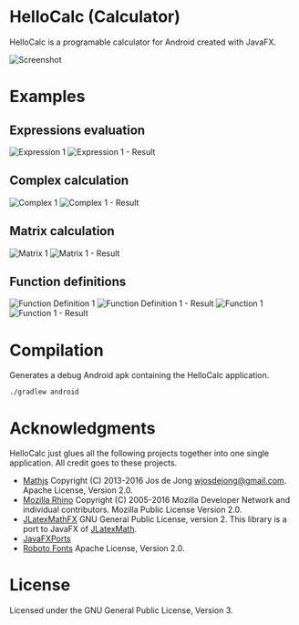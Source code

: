 HelloCalc (Calculator)
======================

HelloCalc is a programable calculator for Android created with JavaFX.

![Screenshot](http://i.imgur.com/an8PQmR.jpg)

Examples
========

Expressions evaluation
----------------------
![Expression 1](http://i.imgur.com/YVcQ5FO.png)
![Expression 1 - Result](http://i.imgur.com/GMIS3nG.png)

Complex calculation
-------------------
![Complex 1](http://i.imgur.com/ITTL2YZ.png)
![Complex 1 - Result](http://i.imgur.com/Xcnfea5.png)

Matrix calculation
------------------
![Matrix 1](http://i.imgur.com/A8Cv9Q6.png)
![Matrix 1 - Result](http://i.imgur.com/mqTFqUl.png)

Function definitions
--------------------
![Function Definition 1](http://i.imgur.com/bsS9TsG.png)
![Function Definition 1 - Result](http://i.imgur.com/RYpSpWO.png)
![Function 1](http://i.imgur.com/mYBBIZj.png)
![Function 1 - Result](http://i.imgur.com/oy45eR8.png)

Compilation
===========

Generates a debug Android apk containing the HelloCalc application.

```
./gradlew android
```

Acknowledgments
===============

HelloCalc just glues all the following projects together into one single application. All credit goes to these projects. 

* [Mathjs](https://github.com/josdejong/mathjs)  Copyright (C) 2013-2016 Jos de Jong wjosdejong@gmail.com. Apache License, Version 2.0.
* [Mozilla Rhino](https://github.com/mozilla/rhino) Copyright (C) 2005-2016 Mozilla Developer Network and individual contributors. Mozilla Public License Version 2.0.
* [JLatexMathFX](https://github.com/bitstormGER/jlatexmathfx) GNU General Public License, version 2. This library is a port to JavaFX of [JLatexMath](https://github.com/opencollab/jlatexmath).
* [JavaFXPorts](http://gluonhq.com/labs/javafxports/) 
* [Roboto Fonts](https://fonts.google.com/specimen/Roboto) Apache License, Version 2.0.

License
=======

Licensed under the GNU General Public License, Version 3.
